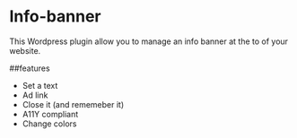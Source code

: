 # Info-banner
 
This Wordpress plugin allow you to manage an info banner at the to of your website.

##features
- Set a text
- Ad link
- Close it (and rememeber it)
- A11Y compliant
- Change colors
